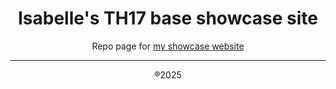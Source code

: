 <div align="center">
  <h1>Isabelle's TH17 base showcase site</h1>
  Repo page for <a href="https://isabelle1309.github.io/COCBaseShowcase/" target="_blank">my showcase website</a>
  <hr>
  <p>®2025</p>
</div>
